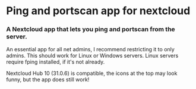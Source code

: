 <p align="center">
<h1>Ping and portscan app for nextcloud</h1>
<h3>A Nextcloud app that lets you ping and portscan from the server.</h3>
An essential app for all net admins, I recommend restricting it to only admins. This should work for Linux or Windows servers. Linux servers require fping installed, if it's not already.
</p>
Nextcloud Hub 10 (31.0.6) is compatible, the icons at the top may look funny, but the app does still work!
